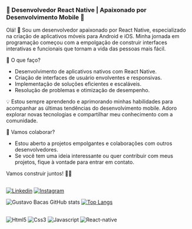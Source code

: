 ### 📱 Desenvolvedor React Native | Apaixonado por Desenvolvimento Mobile 🚀

Olá! 👋 Sou um desenvolvedor apaixonado por React Native, especializado na criação de aplicativos móveis para Android e iOS. Minha jornada em programação começou com a empolgação de construir interfaces interativas e funcionais que tornam a vida das pessoas mais fácil.

🚀 O que faço?
- Desenvolvimento de aplicativos nativos com React Native.
- Criação de interfaces de usuário envolventes e responsivas.
- Implementação de soluções eficientes e escaláveis.
- Resolução de problemas e otimização de desempenho.

💡 Estou sempre aprendendo e aprimorando minhas habilidades para acompanhar as últimas tendências do desenvolvimento mobile. Adoro explorar novas tecnologias e compartilhar meu conhecimento com a comunidade.

🤝 Vamos colaborar?
- Estou aberto a projetos empolgantes e colaborações com outros desenvolvedores.
- Se você tem uma ideia interessante ou quer contribuir com meus projetos, fique à vontade para entrar em contato.

Vamos construir juntos! 🚀😊

##

[![Linkedin](https://img.shields.io/badge/LinkedIn-0077B5?style=for-the-badge&logo=linkedin&logoColor=white)](https://www.linkedin.com/in/gustavo-bacas-599b51249/)
[![Instagram](https://img.shields.io/badge/Instagram-E4405F?style=for-the-badge&logo=instagram&logoColor=white)](https://www.instagram.com/gustbaccas)

![Gustavo Bacas GitHub stats](https://github-readme-stats.vercel.app/api?username=gustbaccas&show_icons=true&theme=dracula)
[![Top Langs](https://github-readme-stats.vercel.app/api/top-langs/?username=gustbaccas)](https://github.com/gustbaccas/github-readme-stats)

<div style="display: inline_block"><br/>
    <img src="https://img.shields.io/badge/HTML5-E34F26?style=for-the-badge&logo=html5&logoColor=white" alt="Html5" align:="center"/>
    <img src="https://img.shields.io/badge/CSS3-1572B6?style=for-the-badge&logo=css3&logoColor=white" alt="Css3" align:="center"/>
    <img src="https://img.shields.io/badge/JavaScript-F7DF1E?style=for-the-badge&logo=javascript&logoColor=black" alt="Javascript" align:="center"/>
    <img src="https://img.shields.io/badge/React_Native-20232A?style=for-the-badge&logo=react&logoColor=61DAFB" alt="React-native" align:="center"/>
</div>


